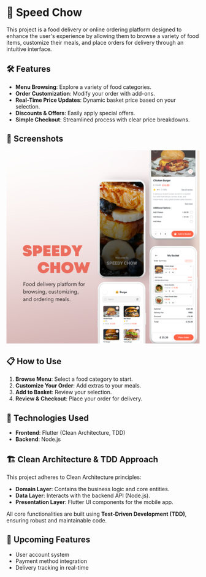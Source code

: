 # 🍔 Speed Chow

This project is a food delivery or online ordering platform designed to enhance the user's experience by allowing them to browse a variety of food items, customize their meals, and place orders for delivery through an intuitive interface.
## 🛠 Features

- **Menu Browsing**: Explore a variety of food categories.
- **Order Customization**: Modify your order with add-ons.
- **Real-Time Price Updates**: Dynamic basket price based on your selection.
- **Discounts & Offers**: Easily apply special offers.
- **Simple Checkout**: Streamlined process with clear price breakdowns.

## 📱 Screenshots

![Screenshot](assets\images\screenshot.png)


## 📋 How to Use

1. **Browse Menu**: Select a food category to start.
2. **Customize Your Order**: Add extras to your meals.
3. **Add to Basket**: Review your selection.
4. **Review & Checkout**: Place your order for delivery.

## 🚀 Technologies Used

- **Frontend**: Flutter (Clean Architecture, TDD)
- **Backend**: Node.js

## 🏗️ Clean Architecture & TDD Approach

This project adheres to Clean Architecture principles:
- **Domain Layer**: Contains the business logic and core entities.
- **Data Layer**: Interacts with the backend API (Node.js).
- **Presentation Layer**: Flutter UI components for the mobile app.

All core functionalities are built using **Test-Driven Development (TDD)**, ensuring robust and maintainable code.

## 🌟 Upcoming Features

- User account system
- Payment method integration
- Delivery tracking in real-time
